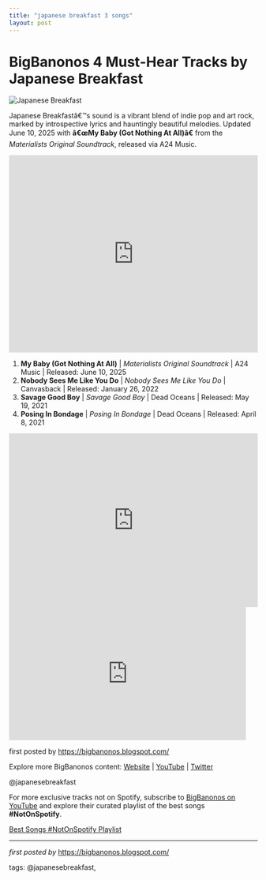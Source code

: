 ```yaml
---
title: "japanese breakfast 3 songs"
layout: post
---
```

<h1>BigBanonos 4 Must-Hear Tracks by Japanese Breakfast</h1>
<img src="https://assets.vogue.com/photos/5b577f2126f9c7744ad58878/4:3/w_2012,h_1509,c_limit/00-promo-japanese-breakfast.jpg" alt="Japanese Breakfast"> <p>Japanese Breakfastâ€™s sound is a vibrant blend of indie pop and art rock, marked by introspective lyrics and hauntingly beautiful melodies. Updated June 10, 2025 with <strong>â€œMy Baby (Got Nothing At All)â€</strong> from the <em>Materialists Original Soundtrack</em>, released via A24 Music.</p> <!-- Featured New Video -->
<div> <iframe width="100%" height="400" src="https://www.youtube.com/embed/mt7R1J7j6rg" title="Japanese Breakfast - My Baby (Got Nothing At All) (Official Video)" frameborder="0" allow="accelerometer; autoplay; clipboard-write; encrypted-media; gyroscope; picture-in-picture; web-share" allowfullscreen></iframe>
</div> <ol> <li><strong>My Baby (Got Nothing At All)</strong> | <em>Materialists Original Soundtrack</em> | A24 Music | Released: June 10, 2025</li> <li><strong>Nobody Sees Me Like You Do</strong> | <em>Nobody Sees Me Like You Do</em> | Canvasback | Released: January 26, 2022</li> <li><strong>Savage Good Boy</strong> | <em>Savage Good Boy</em> | Dead Oceans | Released: May 19, 2021</li> <li><strong>Posing In Bondage</strong> | <em>Posing In Bondage</em> | Dead Oceans | Released: April 8, 2021</li>
</ol> <div> <iframe src="https://open.spotify.com/embed/playlist/066f0OGDSuvo5X7el6iQVZ?utm_source=generator" width="100%" height="352" frameborder="0" allowfullscreen="" allow="autoplay; clipboard-write; encrypted-media; fullscreen; picture-in-picture" loading="lazy"></iframe>
</div> <iframe frameborder="0" height="270" src="https://youtube.com/embed/2ZfcZEIo6Bw" width="480"></iframe> <p>first posted by <a href="https://bigbanonos.blogspot.com/">https://bigbanonos.blogspot.com/</a></p> <div> <p>Explore more BigBanonos content: <a href="https://bigbanonos.blogspot.com/">Website</a> | <a href="https://www.youtube.com/@BigBanonos">YouTube</a> | <a href="https://x.com/bigbanonos">Twitter</a></p>
</div> <!-- Tags -->
<p>@japanesebreakfast</p>


<!--Subscribe and Playlist Links-->
<div>
    <p>For more exclusive tracks not on Spotify, subscribe to <a href="https://www.youtube.com/@BigBanonos" target="_blank">BigBanonos on YouTube</a> and explore their curated playlist of the best songs <strong>#NotOnSpotify</strong>.</p>
    <p><a href="https://www.youtube.com/playlist?list=PLtuNtuTatqI0kFahUCbtbfenC_ET5O_tr" target="_blank">Best Songs #NotOnSpotify Playlist<br /></a></p></div>

<hr />

<p><em>first posted by</em> <a href="https://bigbanonos.blogspot.com/" rel="noopener" target="_new">https://bigbanonos.blogspot.com/</a></p>

<p>tags: @japanesebreakfast,</p>
